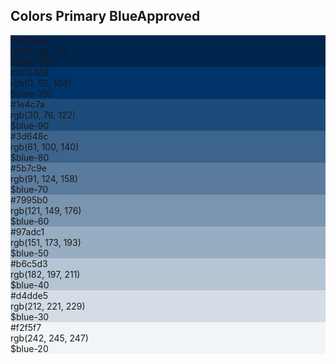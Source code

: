 <h2>Colors Primary Blue<span class="status approved">Approved</span></h2>
<div class="ndpl-component__colors ndpl-cf">
			<div class="ndpl-component__color-container">
				<div class="ndpl-component__color" style="background-color: rgb(0, 38, 77);">
					<div>
						#00264d<br>rgb(0, 38, 77)<br>$blue-110
					</div>
				</div>
			</div><div class="ndpl-component__color-container">
				<div class="ndpl-component__color" style="background-color: rgb(0, 52, 104);">
					<div>
						#003468<br>rgb(0, 52, 104)<br>$blue-100
					</div>
				</div>
			</div><div class="ndpl-component__color-container">
				<div class="ndpl-component__color" style="background-color: rgb(30, 76, 122);">
					<div>
						#1e4c7a<br>rgb(30, 76, 122)<br>$blue-90
					</div>
				</div>
			</div><div class="ndpl-component__color-container">
				<div class="ndpl-component__color" style="background-color: rgb(61, 100, 140);">
					<div>
						#3d648c<br>rgb(61, 100, 140)<br>$blue-80
					</div>
				</div>
			</div><div class="ndpl-component__color-container">
				<div class="ndpl-component__color" style="background-color: rgb(91, 124, 158);">
					<div>
						#5b7c9e<br>rgb(91, 124, 158)<br>$blue-70
					</div>
				</div>
			</div><div class="ndpl-component__color-container">
				<div class="ndpl-component__color" style="background-color: rgb(121, 149, 176);">
					<div>
						#7995b0<br>rgb(121, 149, 176)<br>$blue-60
					</div>
				</div>
			</div><div class="ndpl-component__color-container">
				<div class="ndpl-component__color" style="background-color: rgb(151, 173, 193);">
					<div>
						#97adc1<br>rgb(151, 173, 193)<br>$blue-50
					</div>
				</div>
			</div><div class="ndpl-component__color-container">
				<div class="ndpl-component__color" style="background-color: rgb(182, 197, 211);">
					<div>
						#b6c5d3<br>rgb(182, 197, 211)<br>$blue-40
					</div>
				</div>
			</div><div class="ndpl-component__color-container">
				<div class="ndpl-component__color" style="background-color: rgb(212, 221, 229);">
					<div class="ndpl-dark-text">
						#d4dde5<br>rgb(212, 221, 229)<br>$blue-30
					</div>
				</div>
			</div><div class="ndpl-component__color-container">
				<div class="ndpl-component__color ndpl-apply-border ndpl-c-border" style="background-color: rgb(242, 245, 247);">
					<div class="ndpl-dark-text">
						#f2f5f7<br>rgb(242, 245, 247)<br>$blue-20
					</div>
				</div>
			</div>
		</div>
